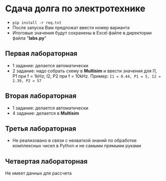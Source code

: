 # Сдача долга по электротехнике

* `pip install -r req.txt`
* После запуска Вам предложат ввести номер варианта
* Итоговые значения будут сохранены в Excel файле в директории файла "**labs.py**"


## Первая лабораторная  
* 1 задание: делается автоматически
* 2 задание: надо собрать схему в **Multisim** и ввести значения для I1, P1 при f = 1kHz; I2, P2 при f = 10kHz.
Пример: `I1 = 0.44, P1 = 5, I2 = 2.39, P2 = 57`


## Вторая лабораторная
* 1 задание: делается автоматически
* 4 задание: делается в **Multisim**

## Третья лабораторная
* Не реализовано в связи с нехваткой знаний по обработке комплексных чисел в Python и не самыми прямыми руками

## Четвертая лабораторная
Не имеет данных для рассчета

